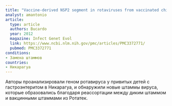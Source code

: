```yaml
---
title: "Vaccine-derived NSP2 segment in rotaviruses from vaccinated children with gastroenteritis in Nicaragua"
analyst: amantonio
article:
  type: article
  authors: Bucardo
  year: 2012
  magazine: Infect Genet Evol
  link: https://www.ncbi.nlm.nih.gov/pmc/articles/PMC3372771/
  pubmed: PMC3372771
conditions:
- Замена штаммов
countries:
- Никарагуа
---
```


Авторы проанализировали геном ротавируса у привитых детей с гастроэнтеритом в Никарагуа, и обнаружили новые штаммы вируса, которые образовались благодаря реассортации между диким штаммом и вакцинными штаммами из Ротатек.
